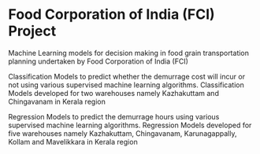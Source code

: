 # Food Corporation of India (FCI) Project

Machine Learning models for decision making in food grain transportation planning undertaken by Food Corporation of India (FCI)

Classification Models to predict whether the demurrage cost will incur or not using various supervised machine learning algorithms. Classification Models developed for two warehouses namely Kazhakuttam and Chingavanam in Kerala region

Regression Models to predict the demurrage hours using various supervised machine learning algorithms. Regression Models developed for five warehouses namely Kazhakuttam, Chingavanam, Karunagappally, Kollam and Mavelikkara in Kerala region
